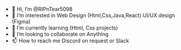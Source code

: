 - 👋 Hi, I’m @RIPnTear5098
- 👀 I’m interested in Web Design  (Html,Css,Java,React) UI/UX design (Figma)
- 🌱 I’m currently learning (Html, Css projects)
- 💞️ I’m looking to collaborate on Anything 
- 📫 How to reach me Discord on request or Slack 

<!---
RIPnTear5098/RIPnTear5098 is a ✨ special ✨ repository because its `README.md` (this file) appears on your GitHub profile.
You can click the Preview link to take a look at your changes.
--->
